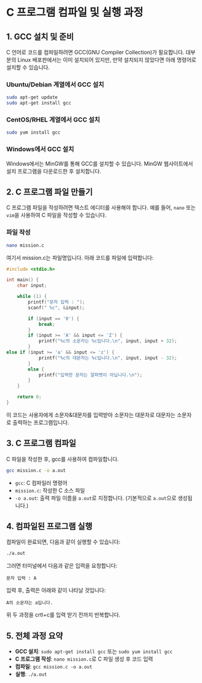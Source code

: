 
# C 프로그램 컴파일 및 실행 과정

## 1. GCC 설치 및 준비

C 언어로 코드를 컴파일하려면 GCC(GNU Compiler Collection)가 필요합니다. 대부분의 Linux 배포판에서는 이미 설치되어 있지만, 만약 설치되지 않았다면 아래 명령어로 설치할 수 있습니다.
### Ubuntu/Debian 계열에서 GCC 설치
```bash
sudo apt-get update
sudo apt-get install gcc
```

### CentOS/RHEL 계열에서 GCC 설치
```bash
sudo yum install gcc
```
### Windows에서 GCC 설치
Windows에서는 MinGW를 통해 GCC를 설치할 수 있습니다. MinGW 웹사이트에서 설치 프로그램을 다운로드한 후 설치합니다.

## 2. C 프로그램 파일 만들기

C 프로그램 파일을 작성하려면 텍스트 에디터를 사용해야 합니다. 예를 들어, `nano` 또는 `vim`을 사용하여 C 파일을 작성할 수 있습니다.

### 파일 작성
```bash
nano mission.c
```

여기서 mission.c는 파일명입니다. 아래 코드를 파일에 입력합니다:
```c
#include <stdio.h>

int main() {
    char input;

    while (1) {
        printf("문자 입력 : ");
        scanf(" %c", &input);

        if (input == '0') {
            break;
        }
        if (input >= 'A' && input <= 'Z') {
            printf("%c의 소문자는 %c입니다.\n", input, input + 32);
        }
else if (input >= 'a' && input <= 'z') {
            printf("%c의 대문자는 %c입니다.\n", input, input - 32);
        }
        else {
            printf("입력한 문자는 알파벳이 아닙니다.\n");
        }
    }

    return 0;
}
```
이 코드는 사용자에게 소문자&대문자를 입력받아 소문자는 대문자로 대문자는 소문자로 출력하는 프로그램입니다.

## 3. C 프로그램 컴파일

C 파일을 작성한 후, gcc를 사용하여 컴파일합니다.
```bash
gcc mission.c -o a.out
```

- `gcc`: C 컴파일러 명령어
- `mission.c`: 작성한 C 소스 파일
- `-o a.out`: 출력 파일 이름을 `a.out`로 지정합니다. (기본적으로 `a.out`으로 생성됩니다.)

## 4. 컴파일된 프로그램 실행

컴파일이 완료되면, 다음과 같이 실행할 수 있습니다:
```bash
./a.out
```
그러면 터미널에서 다음과 같은 입력을 요청합니다:
```
문자 입력 : A
```
입력 후, 출력은 아래와 같이 나타날 것입니다:
```
A의 소문자는 a입니다.
```
위 두 과정을 crtl+c를 입력 받기 전까지 반복합니다.
## 5. 전체 과정 요약

- **GCC 설치**: `sudo apt-get install gcc` 또는 `sudo yum install gcc`
- **C 프로그램 작성**: `nano mission.c`로 C 파일 생성 후 코드 입력
- **컴파일**: `gcc mission.c -o a.out`
- **실행**: `./a.out`

